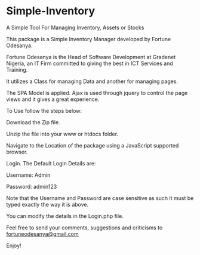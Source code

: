 # Simple-Inventory
A Simple Tool For Managing Inventory, Assets or Stocks

This package is a Simple Inventory Manager developed by Fortune Odesanya.

Fortune Odesanya is the Head of Software Development at Gradenet Nigeria, an IT Firm committed to giving the best in ICT Services and Training.

It utilizes a Class for managing Data and another for managing pages.

The SPA Model is applied. Ajax is used through jquery to control the page views and it gives a great experience.

To Use follow the steps below:

Download the Zip file.

Unzip the file into your www or htdocs folder.

Navigate to the Location of the package using a JavaScript supported browser.

Login. The Default Login Details are:

Username: Admin

Password: admin123

Note that the Username and Password are case sensitive as such it must be typed exactly the way it is above.

You can modify the details in the Login.php file.

Feel free to send your comments, suggestions and criticisms to fortuneodesanya@gmail.com

Enjoy!
